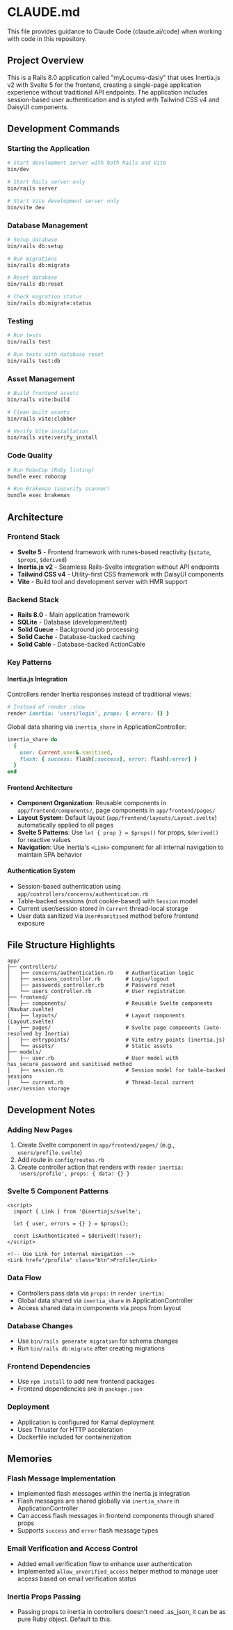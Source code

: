 # CLAUDE.md

This file provides guidance to Claude Code (claude.ai/code) when working with code in this repository.

## Project Overview

This is a Rails 8.0 application called "myLocums-dasiy" that uses Inertia.js v2 with Svelte 5 for the frontend, creating a single-page application experience without traditional API endpoints. The application includes session-based user authentication and is styled with Tailwind CSS v4 and DaisyUI components.

## Development Commands

### Starting the Application
```bash
# Start development server with both Rails and Vite
bin/dev

# Start Rails server only
bin/rails server

# Start Vite development server only
bin/vite dev
```

### Database Management
```bash
# Setup database
bin/rails db:setup

# Run migrations
bin/rails db:migrate

# Reset database
bin/rails db:reset

# Check migration status
bin/rails db:migrate:status
```

### Testing
```bash
# Run tests
bin/rails test

# Run tests with database reset
bin/rails test:db
```

### Asset Management
```bash
# Build frontend assets
bin/rails vite:build

# Clean built assets
bin/rails vite:clobber

# Verify Vite installation
bin/rails vite:verify_install
```

### Code Quality
```bash
# Run RuboCop (Ruby linting)
bundle exec rubocop

# Run Brakeman (security scanner)
bundle exec brakeman
```

## Architecture

### Frontend Stack
- **Svelte 5** - Frontend framework with runes-based reactivity (`$state`, `$props`, `$derived`)
- **Inertia.js v2** - Seamless Rails-Svelte integration without API endpoints
- **Tailwind CSS v4** - Utility-first CSS framework with DaisyUI components
- **Vite** - Build tool and development server with HMR support

### Backend Stack
- **Rails 8.0** - Main application framework
- **SQLite** - Database (development/test)
- **Solid Queue** - Background job processing
- **Solid Cache** - Database-backed caching
- **Solid Cable** - Database-backed ActionCable

### Key Patterns

#### Inertia.js Integration
Controllers render Inertia responses instead of traditional views:
```ruby
# Instead of render :show
render inertia: 'users/login', props: { errors: {} }
```

Global data sharing via `inertia_share` in ApplicationController:
```ruby
inertia_share do
  {
    user: Current.user&.sanitised,
    flash: { success: flash[:success], error: flash[:error] }
  }
end
```

#### Frontend Architecture
- **Component Organization**: Reusable components in `app/frontend/components/`, page components in `app/frontend/pages/`
- **Layout System**: Default layout (`app/frontend/layouts/Layout.svelte`) automatically applied to all pages
- **Svelte 5 Patterns**: Use `let { prop } = $props()` for props, `$derived()` for reactive values
- **Navigation**: Use Inertia's `<Link>` component for all internal navigation to maintain SPA behavior

#### Authentication System
- Session-based authentication using `app/controllers/concerns/authentication.rb`
- Table-backed sessions (not cookie-based) with `Session` model
- Current user/session stored in `Current` thread-local storage
- User data sanitized via `User#sanitised` method before frontend exposure

## File Structure Highlights

```
app/
├── controllers/
│   ├── concerns/authentication.rb    # Authentication logic
│   ├── sessions_controller.rb        # Login/logout
│   ├── passwords_controller.rb       # Password reset
│   └── users_controller.rb           # User registration
├── frontend/
│   ├── components/                   # Reusable Svelte components (Navbar.svelte)
│   ├── layouts/                      # Layout components (Layout.svelte)
│   ├── pages/                        # Svelte page components (auto-resolved by Inertia)
│   ├── entrypoints/                  # Vite entry points (inertia.js)
│   └── assets/                       # Static assets
├── models/
│   ├── user.rb                       # User model with has_secure_password and sanitised method
│   ├── session.rb                    # Session model for table-backed sessions
│   └── current.rb                    # Thread-local current user/session storage
```

## Development Notes

### Adding New Pages
1. Create Svelte component in `app/frontend/pages/` (e.g., `users/profile.svelte`)
2. Add route in `config/routes.rb`
3. Create controller action that renders with `render inertia: 'users/profile', props: { data: {} }`

### Svelte 5 Component Patterns
```svelte
<script>
  import { Link } from '@inertiajs/svelte';
  
  let { user, errors = {} } = $props();
  
  const isAuthenticated = $derived(!!user);
</script>

<!-- Use Link for internal navigation -->
<Link href="/profile" class="btn">Profile</Link>
```

### Data Flow
- Controllers pass data via `props:` in `render inertia:`
- Global data shared via `inertia_share` in ApplicationController
- Access shared data in components via props from layout

### Database Changes
- Use `bin/rails generate migration` for schema changes
- Run `bin/rails db:migrate` after creating migrations

### Frontend Dependencies
- Use `npm install` to add new frontend packages
- Frontend dependencies are in `package.json`

### Deployment
- Application is configured for Kamal deployment
- Uses Thruster for HTTP acceleration
- Dockerfile included for containerization

## Memories

### Flash Message Implementation
- Implemented flash messages within the Inertia.js integration
- Flash messages are shared globally via `inertia_share` in ApplicationController
- Can access flash messages in frontend components through shared props
- Supports `success` and `error` flash message types

### Email Verification and Access Control
- Added email verification flow to enhance user authentication
- Implemented `allow_unverified_access` helper method to manage user access based on email verification status

### Inertia Props Passing
- Passing props to inertia in controllers doesn't need .as_json, it can be as pure Ruby object. Default to this.
